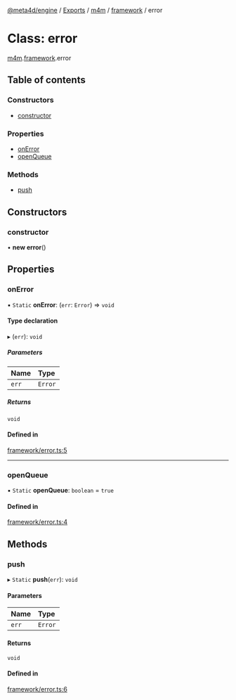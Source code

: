 [@meta4d/engine](../README.md) / [Exports](../modules.md) / [m4m](../modules/m4m.md) / [framework](../modules/m4m.framework.md) / error

# Class: error

[m4m](../modules/m4m.md).[framework](../modules/m4m.framework.md).error

## Table of contents

### Constructors

- [constructor](m4m.framework.error.md#constructor)

### Properties

- [onError](m4m.framework.error.md#onerror)
- [openQueue](m4m.framework.error.md#openqueue)

### Methods

- [push](m4m.framework.error.md#push)

## Constructors

### constructor

• **new error**()

## Properties

### onError

▪ `Static` **onError**: (`err`: `Error`) => `void`

#### Type declaration

▸ (`err`): `void`

##### Parameters

| Name | Type |
| :------ | :------ |
| `err` | `Error` |

##### Returns

`void`

#### Defined in

[framework/error.ts:5](https://github.com/meta4d-me/meta4d-engine/blob/cf6bfe6/src/framework/error.ts#L5)

___

### openQueue

▪ `Static` **openQueue**: `boolean` = `true`

#### Defined in

[framework/error.ts:4](https://github.com/meta4d-me/meta4d-engine/blob/cf6bfe6/src/framework/error.ts#L4)

## Methods

### push

▸ `Static` **push**(`err`): `void`

#### Parameters

| Name | Type |
| :------ | :------ |
| `err` | `Error` |

#### Returns

`void`

#### Defined in

[framework/error.ts:6](https://github.com/meta4d-me/meta4d-engine/blob/cf6bfe6/src/framework/error.ts#L6)
